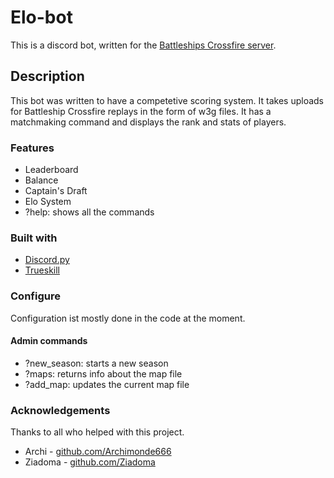 # Elo-bot

This is a discord bot, written for the [Battleships Crossfire server](https://discord.gg/Vzyq5nG). 

## Description

This bot was written to have a competetive scoring system. It takes uploads for Battleship Crossfire replays in the form of w3g files. It has a matchmaking command and displays the rank and stats of players. 

### Features

- Leaderboard
- Balance
- Captain's Draft
- Elo System
- ?help: shows all the commands

### Built with

- [Discord.py](https://discordpy.readthedocs.io/en/stable/api.html)
- [Trueskill](https://trueskill.org/)

### Configure

Configuration ist mostly done in the code at the moment.

#### Admin commands

- ?new_season: starts a new season
- ?maps: returns info about the map file
- ?add_map: updates the current map file

### Acknowledgements

Thanks to all who helped with this project.
- Archi - [github.com/Archimonde666](https://github.com/Archimonde666)
- Ziadoma - [github.com/Ziadoma](https://github.com/Ziadoma)